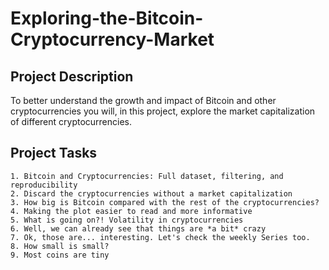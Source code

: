 # Exploring-the-Bitcoin-Cryptocurrency-Market

## Project Description

To better understand the growth and impact of Bitcoin and other cryptocurrencies you will, in this project, explore the market capitalization of different cryptocurrencies.

## Project Tasks

    1. Bitcoin and Cryptocurrencies: Full dataset, filtering, and reproducibility
    2. Discard the cryptocurrencies without a market capitalization
    3. How big is Bitcoin compared with the rest of the cryptocurrencies?
    4. Making the plot easier to read and more informative
    5. What is going on?! Volatility in cryptocurrencies
    6. Well, we can already see that things are *a bit* crazy
    7. Ok, those are... interesting. Let's check the weekly Series too.
    8. How small is small?
    9. Most coins are tiny
